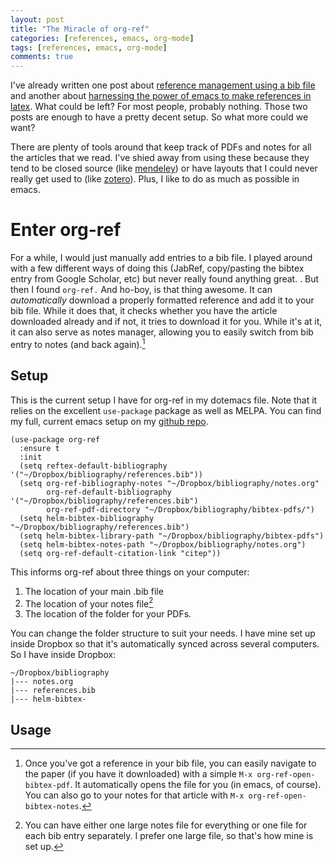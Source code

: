 ```yaml
---
layout: post
title: "The Miracle of org-ref"
categories: [references, emacs, org-mode]
tags: [references, emacs, org-mode]
comments: true
---
```


I've already written one post about
[reference management using a bib file](/blog/2015/09/reference-management.html)
and another about
[harnessing the power of emacs to make references in latex](/blog/2015/09/emacs-for-social-science.html).
What could be left? For most people, probably nothing. Those two posts
are enough to have a pretty decent setup. So what more could we want?

There are plenty of tools around that keep track of PDFs and notes for
all the articles that we read. I've shied away from using these
because they tend to be closed source (like
[mendeley](https://www.mendeley.com/home/c/?e=238)) or have layouts
that I could never really get used to (like
[zotero](https://www.zotero.org/)). Plus, I like to do as much as
possible in emacs. 

# Enter org-ref

For a while, I would just manually add entries to a bib file. I played
around with a few different ways of doing this (JabRef, copy/pasting
the bibtex entry from Google Scholar, etc) but never really found
anything great. . But then I found `org-ref.` And ho-boy, is that
thing awesome. It can *automatically* download a properly formatted
reference and add it to your bib file. While it does that, it checks
whether you have the article downloaded already and if not, it tries
to download it for you. While it's at it, it can also serve as notes
manager, allowing you to easily switch from bib entry to notes (and
back again).[^1]


## Setup 

This is the current setup I have for org-ref in my dotemacs file. Note
that it relies on the excellent `use-package` package as well as
MELPA. You can find my full, current emacs setup on my
[github repo](https://github.com/jabranham/emacs).

```emacs-lisp
(use-package org-ref
  :ensure t
  :init
  (setq reftex-default-bibliography '("~/Dropbox/bibliography/references.bib"))
  (setq org-ref-bibliography-notes "~/Dropbox/bibliography/notes.org"
        org-ref-default-bibliography '("~/Dropbox/bibliography/references.bib")
        org-ref-pdf-directory "~/Dropbox/bibliography/bibtex-pdfs/")
  (setq helm-bibtex-bibliography "~/Dropbox/bibliography/references.bib")
  (setq helm-bibtex-library-path "~/Dropbox/bibliography/bibtex-pdfs")
  (setq helm-bibtex-notes-path "~/Dropbox/bibliography/notes.org")
  (setq org-ref-default-citation-link "citep"))
```

This informs org-ref about three things on your computer:
1. The location of your main .bib file
2. The location of your notes file[^2]
3. The location of the folder for your PDFs. 

You can change the folder structure to suit your needs. I have mine
set up inside Dropbox so that it's automatically synced across several
computers. So I have inside Dropbox:

    ~/Dropbox/bibliography
    |--- notes.org
    |--- references.bib
    |--- helm-bibtex-

## Usage 

[^1]: Once you've got a reference in your bib file, you can easily
navigate to the paper (if you have it downloaded) with a simple `M-x
org-ref-open-bibtex-pdf`. It automatically opens the file for you (in
emacs, of course). You can also go to your notes for that article with
`M-x org-ref-open-bibtex-notes`.

[^2]: You can have either one large notes file for everything or one
    file for each bib entry separately. I prefer one large file, so
    that's how mine is set up.
